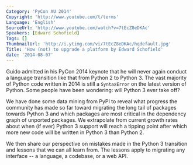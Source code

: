 ```yaml
---
Category: 'PyCon AU 2014'
Copyright: 'http://www.youtube.com/t/terms'
Language: 'English'
SourceUrl: 'http://www.youtube.com/watch?v=7tEcZ8eDKAc'
Speakers: [Edward Schofield]
Tags: []
ThumbnailUrl: 'http://i.ytimg.com/vi/7tEcZ8eDKAc/hqdefault.jpg'
Title: 'How (not) to upgrade a platform by Edward Schofield'
date: '2014-08-07'
---
```

Guido admitted in his PyCon 2014 keynote that he will never again conduct a language transition like that from Python 2 to Python 3. The vast majority of Python code written in 2014 is still a ``SyntaxError`` on the latest version of Python. Some people have been wondering: will Python 3 ever take off? 

We have done some data mining from PyPI to reveal what progress the community has made so far toward migrating the long tail of packages towards Python 3 and which packages are most critical in the dependency graph of unported packages. We extrapolate from current growth rates about when (if ever) Python 3 support will reach a tipping point after which more new code will be written in Python 3 than Python 2.

We then share our perspective on mistakes made in the Python 3 transition and lessons that we can all learn from. The lessons apply to migrating any interface -- a language, a codebase, or a web API.